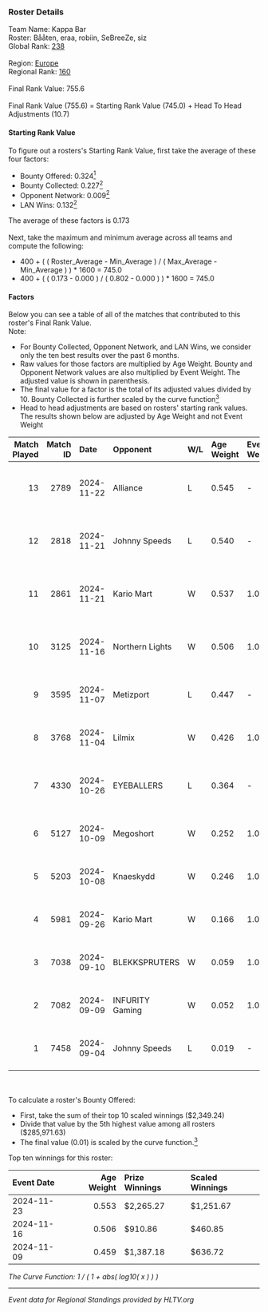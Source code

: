 ### Roster Details<br />
Team Name: Kappa Bar<br />
Roster: Bååten, eraa, robiin, SeBreeZe, siz<br />
Global Rank: [238](../../standings_global_2025_02_28.md)<br />
<br />
Region: [Europe]( ../../standings_europe_2025_02_28.md)<br />
Regional Rank: [160]( ../../standings_europe_2025_02_28.md)<br />
<br />
Final Rank Value:  755.6<br />
<br />
Final Rank Value (755.6) = Starting Rank Value (745.0) + Head To Head Adjustments (10.7)<br />

#### Starting Rank Value<br />
To figure out a rosters's Starting Rank Value, first take the average of these four factors:<br />
- Bounty Offered: 0.324[<sup>1</sup>](#table2)
- Bounty Collected: 0.227[<sup>2</sup>](#table1)
- Opponent Network: 0.009[<sup>2</sup>](#table1)
- LAN Wins: 0.132[<sup>2</sup>](#table1)

The average of these factors is 0.173<br />
<br />
Next, take the maximum and minimum average across all teams and compute the following:<br />
- 400 + ( ( Roster_Average - Min_Average ) / ( Max_Average - Min_Average ) ) * 1600 = 745.0
- 400 + ( ( 0.173 - 0.000 ) / ( 0.802 - 0.000 ) ) * 1600 = 745.0


#### Factors<br />
Below you can see a table of all of the matches that contributed to this roster's Final Rank Value.<br />
Note:<br />

- For Bounty Collected, Opponent Network, and LAN Wins, we consider only the ten best results over the past 6 months.
- Raw values for those factors are multiplied by Age Weight. Bounty and Opponent Network values are also multiplied by Event Weight. The adjusted value is shown in parenthesis.
- The final value for a factor is the total of its adjusted values divided by 10. Bounty Collected is further scaled by the curve function[<sup>3</sup>](#curveFunction)
- Head to head adjustments are based on rosters' starting rank values. The results shown below are adjusted by Age Weight and not Event Weight
<span id="table1"></span><br />


| Match Played | Match ID | Date       | Opponent        | W/L | Age Weight | Event Weight | Bounty Collected | Opponent Network | LAN Wins  | H2H Adj. | Roster                               |
| -: | -: | :- | :- | :- | :- | :- | :- | :- | :- | -: | :- |
|           13 |     2789 | 2024-11-22 | Alliance        | L   | 0.545      | -            | -                | -                | -         |    -2.15 | Bååten, eraa, robiin, SeBreeZe, siz  |
|           12 |     2818 | 2024-11-21 | Johnny Speeds   | L   | 0.540      | -            | -                | -                | -         |    -2.18 | Bååten, eraa, robiin, SeBreeZe, siz  |
|           11 |     2861 | 2024-11-21 | Kario Mart      | W   | 0.537      | 1.000        | 0.004 (0.002)    | 0.070 (0.037)    | 1 (0.537) |     6.22 | Bååten, eraa, robiin, SeBreeZe, siz  |
|           10 |     3125 | 2024-11-16 | Northern Lights | W   | 0.506      | 1.000        | 0.001 (0.000)    | 0.000 (0.000)    | 1 (0.506) |     3.44 | eraa, robiin, SeBreeZe, siz, Twinkey |
|            9 |     3595 | 2024-11-07 | Metizport       | L   | 0.447      | -            | -                | -                | -         |    -0.51 | eraa, robiin, SeBreeZe, siz, virree  |
|            8 |     3768 | 2024-11-04 | Lilmix          | W   | 0.426      | 1.000        | 0.001 (0.000)    | 0.027 (0.012)    | 0 (0.000) |     3.02 | b0bbzki, Bååten, eraa, robiin, siz   |
|            7 |     4330 | 2024-10-26 | EYEBALLERS      | L   | 0.364      | -            | -                | -                | -         |    -2.67 | eraa, Lekr0, robiin, Sapec, SeBreeZe |
|            6 |     5127 | 2024-10-09 | Megoshort       | W   | 0.252      | 1.000        | 0.000 (0.000)    | 0.120 (0.030)    | 0 (0.000) |     1.94 | eraa, robiin, SeBreeZe, siz, virree  |
|            5 |     5203 | 2024-10-08 | Knaeskydd       | W   | 0.246      | 1.000        | 0.000 (0.000)    | 0.000 (0.000)    | 0 (0.000) |     0.97 | eraa, robiin, SeBreeZe, siz, virree  |
|            4 |     5981 | 2024-09-26 | Kario Mart      | W   | 0.166      | 1.000        | 0.004 (0.001)    | 0.070 (0.012)    | 0 (0.000) |     1.92 | b0bbzki, Bååten, eraa, robiin, siz   |
|            3 |     7038 | 2024-09-10 | BLEKKSPRUTERS   | W   | 0.059      | 1.000        | 0.000 (0.000)    | 0.003 (0.000)    | 0 (0.000) |     0.23 | eraa, Ludwig, robiin, siz, virree    |
|            2 |     7082 | 2024-09-09 | INFURITY Gaming | W   | 0.052      | 1.000        | 0.001 (0.000)    | 0.032 (0.002)    | 0 (0.000) |     0.53 | eraa, Ludwig, robiin, siz, virree    |
|            1 |     7458 | 2024-09-04 | Johnny Speeds   | L   | 0.019      | -            | -                | -                | -         |    -0.09 | b0bbzki, Bååten, eraa, robiin, siz   |

<br />
<span id="table2"></span><br />
To calculate a roster's Bounty Offered:<br />

- First, take the sum of their top 10 scaled winnings ($2,349.24)
- Divide that value by the 5th highest value among all rosters ($285,971.63)
- The final value (0.01) is scaled by the curve function.[<sup>3</sup>](#curveFunction)

Top ten winnings for this roster:<br />

| Event Date | Age Weight | Prize Winnings | Scaled Winnings |
| :- | -: | :- | :- |
| 2024-11-23 |      0.553 | $2,265.27      | $1,251.67       |
| 2024-11-16 |      0.506 | $910.86        | $460.85         |
| 2024-11-09 |      0.459 | $1,387.18      | $636.72         |


<span id="curveFunction"></span>_The Curve Function: 1 / ( 1 + abs( log10( x ) ) )_<br />

---
_Event data for Regional Standings provided by HLTV.org_<br />
